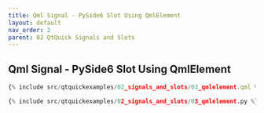 ```yaml
---
title: Qml Signal - PySide6 Slot Using QmlElement
layout: default
nav_order: 2
parent: 02 QtQuick Signals and Slots
---
```


## Qml Signal - PySide6 Slot Using QmlElement

```qml
{% include src/qtquickexamples/02_signals_and_slots/03_qmlelement.qml %}
```

```python
{% include src/qtquickexamples/02_signals_and_slots/03_qmlelement.py %}
```